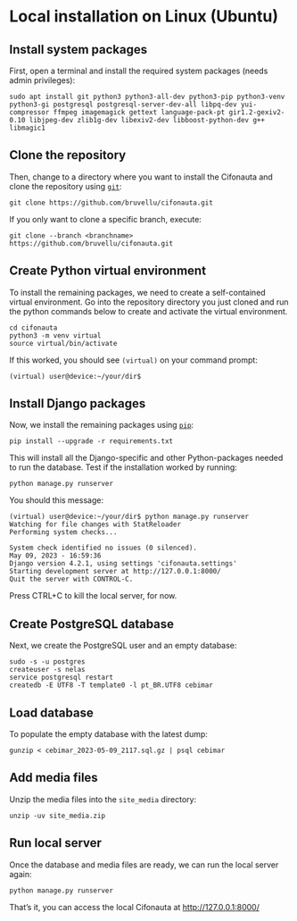 # Local installation on Linux (Ubuntu)

## Install system packages

First, open a terminal and install the required system packages (needs admin privileges):

```
sudo apt install git python3 python3-all-dev python3-pip python3-venv python3-gi postgresql postgresql-server-dev-all libpq-dev yui-compressor ffmpeg imagemagick gettext language-pack-pt gir1.2-gexiv2-0.10 libjpeg-dev zlib1g-dev libexiv2-dev libboost-python-dev g++ libmagic1
```

## Clone the repository

Then, change to a directory where you want to install the Cifonauta and clone the repository using [`git`](https://git-scm.com/):

```
git clone https://github.com/bruvellu/cifonauta.git
```

If you only want to clone a specific branch, execute:

```
git clone --branch <branchname> https://github.com/bruvellu/cifonauta.git
```

## Create Python virtual environment

To install the remaining packages, we need to create a self-contained virtual environment.
Go into the repository directory you just cloned and run the python commands below to create and activate the virtual environment.

```
cd cifonauta
python3 -m venv virtual
source virtual/bin/activate
```

If this worked, you should see `(virtual)` on your command prompt:

```
(virtual) user@device:~/your/dir$
```

## Install Django packages

Now, we install the remaining packages using [`pip`](https://pypi.org/project/pip/):

```
pip install --upgrade -r requirements.txt
```

This will install all the Django-specific and other Python-packages needed to run the database.
Test if the installation worked by running:

```
python manage.py runserver
```

You should this message:

```
(virtual) user@device:~/your/dir$ python manage.py runserver
Watching for file changes with StatReloader
Performing system checks...

System check identified no issues (0 silenced).
May 09, 2023 - 16:59:36
Django version 4.2.1, using settings 'cifonauta.settings'
Starting development server at http://127.0.0.1:8000/
Quit the server with CONTROL-C.
```

Press CTRL+C to kill the local server, for now.

## Create PostgreSQL database

Next, we create the PostgreSQL user and an empty database:

```
sudo -s -u postgres
createuser -s nelas
service postgresql restart
createdb -E UTF8 -T template0 -l pt_BR.UTF8 cebimar
```

## Load database

To populate the empty database with the latest dump:

```
gunzip < cebimar_2023-05-09_2117.sql.gz | psql cebimar
```

## Add media files

Unzip the media files into the `site_media` directory:

```
unzip -uv site_media.zip
```

## Run local server

Once the database and media files are ready, we can run the local server again:

```
python manage.py runserver
```

That’s it, you can access the local Cifonauta at http://127.0.0.1:8000/

